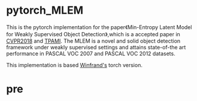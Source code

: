 # pytorch_MLEM

This is the pytorch implementation for the paper《Min-Entropy Latent Model for Weakly Supervised Object Detection》,which is a accepted paper in [CVPR2018](http://openaccess.thecvf.com/content_cvpr_2018/papers/Wan_Min-Entropy_Latent_Model_CVPR_2018_paper.pdf) and [TPAMI](https://ieeexplore.ieee.org/document/8640243). The MLEM is a novel and solid object detection framework under weakly supervised settings and attains state-of-the art performance in PASCAL VOC 2007 and PASCAL VOC 2012 datasets.

This implementation is based [Winfrand's](https://github.com/Winfrand/MELM) torch version.
# pre

